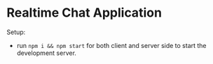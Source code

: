 # Realtime Chat Application

Setup:
- run ```npm i && npm start``` for both client and server side to start the development server.
